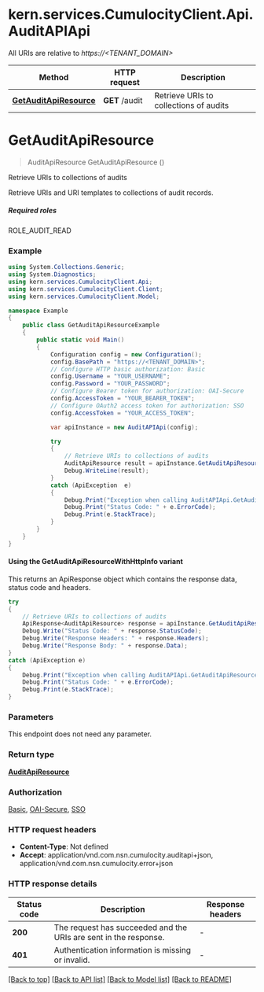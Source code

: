 # kern.services.CumulocityClient.Api.AuditAPIApi

All URIs are relative to *https://<TENANT_DOMAIN>*

| Method | HTTP request | Description |
|--------|--------------|-------------|
| [**GetAuditApiResource**](AuditAPIApi.md#getauditapiresource) | **GET** /audit | Retrieve URIs to collections of audits |

<a id="getauditapiresource"></a>
# **GetAuditApiResource**
> AuditApiResource GetAuditApiResource ()

Retrieve URIs to collections of audits

Retrieve URIs and URI templates to collections of audit records.  <section><h5>Required roles</h5> ROLE_AUDIT_READ </section> 

### Example
```csharp
using System.Collections.Generic;
using System.Diagnostics;
using kern.services.CumulocityClient.Api;
using kern.services.CumulocityClient.Client;
using kern.services.CumulocityClient.Model;

namespace Example
{
    public class GetAuditApiResourceExample
    {
        public static void Main()
        {
            Configuration config = new Configuration();
            config.BasePath = "https://<TENANT_DOMAIN>";
            // Configure HTTP basic authorization: Basic
            config.Username = "YOUR_USERNAME";
            config.Password = "YOUR_PASSWORD";
            // Configure Bearer token for authorization: OAI-Secure
            config.AccessToken = "YOUR_BEARER_TOKEN";
            // Configure OAuth2 access token for authorization: SSO
            config.AccessToken = "YOUR_ACCESS_TOKEN";

            var apiInstance = new AuditAPIApi(config);

            try
            {
                // Retrieve URIs to collections of audits
                AuditApiResource result = apiInstance.GetAuditApiResource();
                Debug.WriteLine(result);
            }
            catch (ApiException  e)
            {
                Debug.Print("Exception when calling AuditAPIApi.GetAuditApiResource: " + e.Message);
                Debug.Print("Status Code: " + e.ErrorCode);
                Debug.Print(e.StackTrace);
            }
        }
    }
}
```

#### Using the GetAuditApiResourceWithHttpInfo variant
This returns an ApiResponse object which contains the response data, status code and headers.

```csharp
try
{
    // Retrieve URIs to collections of audits
    ApiResponse<AuditApiResource> response = apiInstance.GetAuditApiResourceWithHttpInfo();
    Debug.Write("Status Code: " + response.StatusCode);
    Debug.Write("Response Headers: " + response.Headers);
    Debug.Write("Response Body: " + response.Data);
}
catch (ApiException e)
{
    Debug.Print("Exception when calling AuditAPIApi.GetAuditApiResourceWithHttpInfo: " + e.Message);
    Debug.Print("Status Code: " + e.ErrorCode);
    Debug.Print(e.StackTrace);
}
```

### Parameters
This endpoint does not need any parameter.
### Return type

[**AuditApiResource**](AuditApiResource.md)

### Authorization

[Basic](../README.md#Basic), [OAI-Secure](../README.md#OAI-Secure), [SSO](../README.md#SSO)

### HTTP request headers

 - **Content-Type**: Not defined
 - **Accept**: application/vnd.com.nsn.cumulocity.auditapi+json, application/vnd.com.nsn.cumulocity.error+json


### HTTP response details
| Status code | Description | Response headers |
|-------------|-------------|------------------|
| **200** | The request has succeeded and the URIs are sent in the response. |  -  |
| **401** | Authentication information is missing or invalid. |  -  |

[[Back to top]](#) [[Back to API list]](../README.md#documentation-for-api-endpoints) [[Back to Model list]](../README.md#documentation-for-models) [[Back to README]](../README.md)

